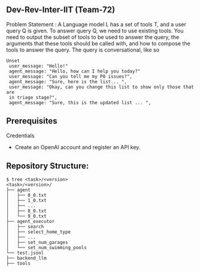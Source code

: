 ## Dev-Rev-Inter-IIT (Team-72)

Problem Statement : 
A Language model L has a set of tools T, and a user query Q is given. To answer query Q, we 
 need to use existing tools. You need to output the subset of tools to be used to answer the 
 query, the arguments that these tools should be called with, and how to compose the tools to 
 answer the query. The query is conversational, like so 
```
Unset 
 user_message: "Hello!" 
 agent_message: "Hello, how can I help you today?" 
 user_message: "Can you tell me my P0 issues?", 
 agent_message: "Sure, here is the list... ", 
 user_message: "Okay, can you change this list to show only those that are 
 in triage stage?", 
 agent_message: "Sure, this is the updated list ... ",
```

## Prerequisites
Credentials
* Create an OpenAI account and register an API key.

## Repository Structure:
```
$ tree <task>/<version>
<task>/<version>/
├── agent
│   ├── 0_0.txt
│   ├── 1_0.txt
│   ├── ...
│   ├── 8_0.txt
│   └── 9_0.txt
├── agent_executor
│   ├── search
│   ├── select_home_type
│   ├── ...
│   ├── set_num_garages
│   └── set_num_swimming_pools
└── test.jsonl
├── backend_llm
├── tools
```
